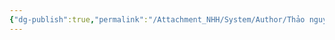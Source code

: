 ```yaml
---
{"dg-publish":true,"permalink":"/Attachment_NHH/System/Author/Thảo nguyễn/","dgPassFrontmatter":true,"noteIcon":"2","created":"2023-12-27T13:25:57.394+07:00","updated":"2023-12-27T13:26:00.583+07:00"}
---
```


